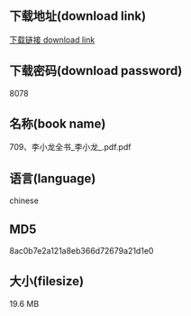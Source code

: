 ## 下载地址(download link)
[下载链接 download link](https://voluble-croquembouche-d321dc.netlify.app/?s=709%E3%80%81%E6%9D%8E%E5%B0%8F%E9%BE%99%E5%85%A8%E4%B9%A6_%E6%9D%8E%E5%B0%8F%E9%BE%99_.pdf)

## 下载密码(download password)
8078

## 名称(book name)
709、李小龙全书_李小龙_.pdf.pdf

## 语言(language)
chinese

## MD5
8ac0b7e2a121a8eb366d72679a21d1e0

## 大小(filesize)
19.6 MB
